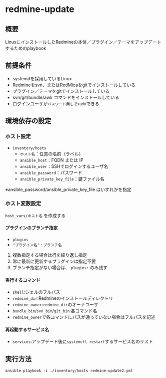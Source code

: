# redmine-update


## 概要

LinuxにインストールしたRedmineの本体／プラグイン／テーマをアップデートするためのplaybook

## 前提条件

* systemdを採用しているLinux
* Redmineをsvn、またはRedMicaをgitでインストールしている
* プラグイン／テーマをgitでインストールしている
* svn/git/bundle/awk コマンドをインストールしている
* ログインユーザが`パスワード無しでsudo`できる

## 環境依存の設定

### ホスト設定
- `inventory/hosts`
  - `ホスト名`：任意の名前（ラベル）
  - `ansible_host`：FQDN または IP
  - `ansible_user`：SSHでログインするユーザ名
  - `ansible_password`：パスワード
  - `ansible_private_key_file`：鍵ファイル名

※ansible_password/ansible_private_key_file はいずれかを指定


### ホスト変数設定

`host_vars/ホスト名` を作成する

#### プラグインのブランチ指定
- `plugins`
 - `"プラグイン名"` : `ブランチ名`

1. 複数指定する場合は行を繰り返し指定
1. 常に最新に更新するプラグインは指定不要
1. ブランチ指定がない場合は、 `plugins:` のみ残す

#### 実行するコマンド
- `shell`:シェルのフルパス
- `redmine_dir`:Redmineのインストールディレクトリ
- `redmine_owner`:`redmine_dir`のオーナユーザ
- `bundle_bin`/`svn_bin`/`git_bin`:各コマンド名
 - `redmine_owner`で各コマンドにパスが通っていない場合はフルパスを記述

#### 再起動するサービス名
- `services`:アップデート後に`systemctl restart`するサービス名のリスト

## 実行方法

```
ansible-playbook -i ./inventory/hosts redmine-update2.yml
```
